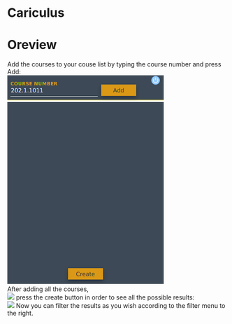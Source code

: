 # Cariculus

# Oreview
Add the courses to your couse list by typing the course number and press Add:<br/>
 <img src="./img/Screenshot from 2020-03-15 21-58-56.png"><br/>
After adding all the courses,<br/>
 <img src="./img/Screenshot from addingCourses">
  press the create button in order to see all the possible results:<br/>
   <img src="./img/Screenshot from results">
Now you can filter the results as you wish according to the filter menu to the right.

